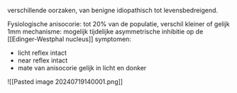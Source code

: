 verschillende oorzaken, van benigne idiopathisch tot levensbedreigend. 

Fysiologische anisocorie: tot 20% van de populatie, verschil kleiner of gelijk 1mm
mechanisme: mogelijk tijdelijke asymmetrische inhibitie op de [[Edinger-Westphal nucleus]] 
symptomen:
- licht reflex intact
- near reflex intact
- mate van anisocorie gelijk in licht en donker

![[Pasted image 20240719140001.png]]